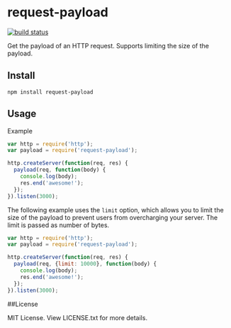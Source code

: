 request-payload
===============

[![build status](https://secure.travis-ci.org/sorribas/request-payload.png)](http://travis-ci.org/sorribas/request-payload)

Get the payload of an HTTP request. Supports limiting the size of the payload.

## Install

```
npm install request-payload
```

## Usage

Example

```js
var http = require('http');
var payload = require('request-payload');

http.createServer(function(req, res) {
  payload(req, function(body) {
    console.log(body);
    res.end('awesome!');
  });
}).listen(3000);
```

The following example uses the `limit` option, which allows you to limit the size of the payload
to prevent users from overcharging your server. The limit is passed as number of bytes.

```js
var http = require('http');
var payload = require('request-payload');

http.createServer(function(req, res) {
  payload(req, {limit: 10000}, function(body) {
    console.log(body);
    res.end('awesome!');
  });
}).listen(3000);
```
##License

MIT License. View LICENSE.txt for more details.
